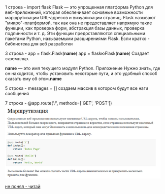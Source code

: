 1 строка - import flask
Flask — это упрощенная платформа Python для веб-приложений, которая обеспечивает основные возможности маршрутизации URL-адресов и визуализации страниц.
Flask называют "микро"-платформой, так как она не предоставляет напрямую такие функции, как проверка форм, абстракция базы данных, проверка подлинности и т. д. Эти функции предоставляются специальными пакетами Python, называемыми расширениями Flask.
Если кратко - библиотека для веб разработки


3 строка - app = flask.Flask(__name__)
app = flaskюFlask(__name__) Создает экземпляр.

__name__ — это имя текущего модуля Python. Приложение Нужно знать, где он находится, чтобы установить некоторые пути, и это удобный способ сказать ему об этом.__name__

5 строка - messages = []
создаем массив в котором будут все наги сообщения

7 строка - @app.route('/', methods=['GET', 'POST'])
![route](https://github.com/allelleo/dod/blob/main/app/v3/photo_2023-04-24_22-43-18.jpg)

[не понял - читай](https://flask.palletsprojects.com/en/latest/quickstart/#routing)
